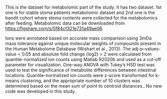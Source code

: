 This is the dataset for metabolomic part of the study. It has two dataset. 1st one is for stable stoma patients metabolomic dataset and 2nd one is the bandit cohort where stoma contents were collected for the metabolomics after feeding. Metabolomic data can be downloaded from https://figshare.com/s/5f84cf321e731a49ae06. 

Ions were annotated based on accurate mass comparison using 3mDa mass tolerance against unique molecular weights of compounds present in the Human Metabolome Database (Wishart et al., 2013). The adj-p-values-value < 0.05 and absolute fold change (log2) > 2 were calculated from quantile-normalized ion counts using Matlab R2020b and used as a cut-off parameter for visualization. One-way ANOVA with Tukey’s HSD test was used to test the significance of metabolite differences between intestinal locations. Quantile-normalized ion counts were z-score transformed for k-means clustering, and the appropriate number of 10 clusters was determined based on the mean sum of point to centroid distances.. No new code was developed in this study.

